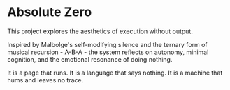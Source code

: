 # Absolute Zero

This project explores the aesthetics of execution without output.

Inspired by Malbolge's self-modifying silence and the ternary form of musical recursion - A-B-A - the system reflects on autonomy, minimal cognition, and the emotional resonance of doing nothing.

It is a page that runs.
It is a language that says nothing.
It is a machine that hums and leaves no trace.

